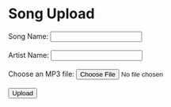 <html>
<head>
  <title>Song Upload</title>
  <link rel="stylesheet" href="uploadstyles.css">
</head>
<body>
  <h1>Song Upload</h1>
  
  <form id="uploadForm">
    <label for="songName">Song Name:</label>
    <input type="text" id="songName" required><br><br>
    <label for="artistName">Artist Name:</label>
    <input type="text" id="artistName" required><br><br>
    <label for="mp3File">Choose an MP3 file:</label>
    <input type="file" id="mp3File" accept=".mp3" required><br><br>
    <input type="submit" value="Upload">
  </form>
  
  <script>
    document.getElementById("uploadForm").addEventListener("submit", function(event) {
      event.preventDefault();
      
      var songName = document.getElementById("songName").value;
      var artistName = document.getElementById("artistName").value;
      var mp3File = document.getElementById("mp3File").files[0];

      var songData = {
        songName: songName,
        artistName: artistName,
        mp3File: mp3File.name
      };
      
      var uploadedSongs = JSON.parse(localStorage.getItem("uploadedSongs")) || [];
      
      uploadedSongs.push(songData);
      
      localStorage.setItem("uploadedSongs", JSON.stringify(uploadedSongs));

      console.log("Form data saved to localStorage.");
    });
  </script>
</body>
</html>
